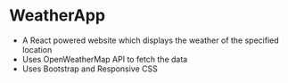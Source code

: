 # WeatherApp
- A React powered website which displays the weather of the specified location
- Uses OpenWeatherMap API to fetch the data
- Uses Bootstrap and Responsive CSS 
